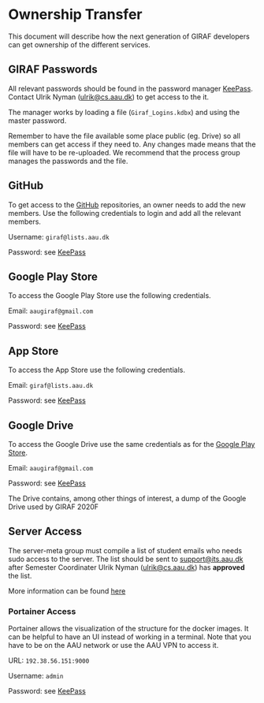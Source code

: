 # Ownership Transfer

This document will describe how the next generation of GIRAF developers can get
ownership of the different services.

## GIRAF Passwords

All relevant passwords should be found in the password manager [KeePass](https://keepass.info/).
Contact Ulrik Nyman ([ulrik@cs.aau.dk](mailto:ulrik@cs.aau.dk)) to get access to
the it. 

The manager works by loading a file (``Giraf_Logins.kdbx``) and using the master
password. 

Remember to have the file available some place public (eg. Drive) so all members
can get access if they need to. 
Any changes made means that the file will have to be re-uploaded. 
We recommend that the process group manages the passwords and the file.

## GitHub

To get access to the [GitHub](https://github.com/aau-giraf) repositories, an
owner needs to add the new members. 
Use the following credentials to login and add all the relevant members.

Username: ``giraf@lists.aau.dk``

Password: see [KeePass](#giraf-passwords)


## Google Play Store

To access the Google Play Store use the following credentials.

Email: ``aaugiraf@gmail.com``

Password: see [KeePass](#giraf-passwords)

## App Store

To access the App Store use the following credentials.

Email: ``giraf@lists.aau.dk``

Password: see [KeePass](#giraf-passwords)

## Google Drive

To access the Google Drive use the same credentials as for the [Google Play Store](#google-play-store).

Email: ``aaugiraf@gmail.com``

Password: see [KeePass](#giraf-passwords)

The Drive contains, among other things of interest, a dump of the Google Drive
used by GIRAF 2020F

## Server Access

The server-meta group must compile a list of student emails who needs sudo access
to the server. 
The list should be sent to [support@its.aau.dk](mailto:support.its.aau.dk) after
Semester Coordinater Ulrik Nyman ([ulrik@cs.aau.dk](mailto:ulrik@cs.aau.dk)) has
**approved** the list. 

More information can be found [here](../../Development/Server/ServerOwnership.md#ownership-transfer)

### Portainer Access

Portainer allows the visualization of the structure for the docker images. 
It can be helpful to have an UI instead of working in a terminal. 
Note that you have to be on the AAU network or use the AAU VPN to access it.

URL: ```192.38.56.151:9000```

Username: ``admin``

Password: see [KeePass](#giraf-passwords)